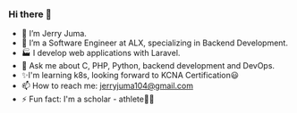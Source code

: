 ### Hi there 👋

- 🔭 I’m Jerry Juma.
- 🌱 I’m a Software Engineer at ALX, specializing in Backend Development.
- 🏭 I develop web applications with Laravel.
- 💬 Ask me about C, PHP, Python, backend development and DevOps.
- ✨I'm learning k8s, looking forward to KCNA Certification😃
- 📫 How to reach me: jerryjuma104@gmail.com
- ⚡ Fun fact: I'm a scholar - athlete🏋️‍♂️

